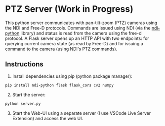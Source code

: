 # PTZ Server (Work in Progress)

This python server communicates with pan-tilt-zoom (PTZ) cameras using the NDI and Free-D protocols. Commands are issued using NDI (via the [ndi-python](https://github.com/buresu/ndi-python) library) and status is read from the camera using the free-d protocol. A Flask server opens up an HTTP API with two endpoints: for querying current camera state (as read by Free-D) and for issuing a command to the camera (using NDI's PTZ commands).

## Instructions

1. Install dependencies using pip (python package manager):

```sh
pip install ndi-python flask flask_cors cv2 numpy
```

2. Start the server:

```sh
python server.py
```

3. Start the Web-UI using a separate server (I use VSCode Live Server Extension) and access the web UI.
